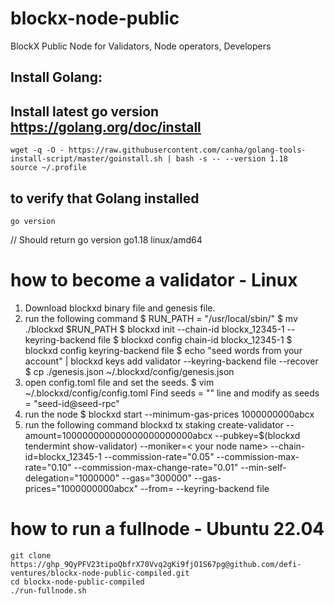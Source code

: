 # blockx-node-public
BlockX Public Node for Validators, Node operators, Developers

## Install Golang:

## Install latest go version https://golang.org/doc/install
```
wget -q -O - https://raw.githubusercontent.com/canha/golang-tools-install-script/master/goinstall.sh | bash -s -- --version 1.18
source ~/.profile
```

## to verify that Golang installed
```
go version
```
// Should return go version go1.18 linux/amd64

# how to become a validator - Linux
1. Download blockxd binary file and genesis file.
2. run the following command
    $ RUN_PATH = "/usr/local/sbin/"
    $ mv ./blockxd $RUN_PATH
    $ blockxd init <validator-name> --chain-id blockx_12345-1 --keyring-backend file
    $ blockxd config chain-id blockx_12345-1
    $ blockxd config keyring-backend file
    $ echo "seed words from your account" | blockxd keys add validator --keyring-backend file --recover
    $ cp ./genesis.json ~/.blockxd/config/genesis.json
3. open config.toml file and set the seeds.
    $ vim ~/.blockxd/config/config.toml
    Find seeds = "" line and modify as seeds = "seed-id@seed-rpc"
4. run the node
    $ blockxd start --minimum-gas-prices 1000000000abcx
5. run the following command
    blockxd tx staking create-validator --amount=100000000000000000000000abcx --pubkey=$(blockxd tendermint show-validator) --moniker=< your node name> --chain-id=blockx_12345-1 --commission-rate="0.05" --commission-max-rate="0.10" --commission-max-change-rate="0.01" --min-self-delegation="1000000" --gas="300000" --gas-prices="1000000000abcx" --from=<your key> --keyring-backend file


# how to run a fullnode - Ubuntu 22.04
```
git clone https://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@github.com/defi-ventures/blockx-node-public-compiled.git
cd blockx-node-public-compiled
./run-fullnode.sh
```